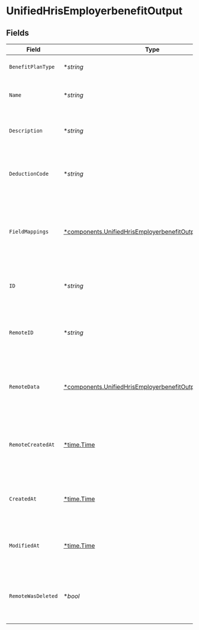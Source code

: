 # UnifiedHrisEmployerbenefitOutput


## Fields

| Field                                                                                                                                 | Type                                                                                                                                  | Required                                                                                                                              | Description                                                                                                                           | Example                                                                                                                               |
| ------------------------------------------------------------------------------------------------------------------------------------- | ------------------------------------------------------------------------------------------------------------------------------------- | ------------------------------------------------------------------------------------------------------------------------------------- | ------------------------------------------------------------------------------------------------------------------------------------- | ------------------------------------------------------------------------------------------------------------------------------------- |
| `BenefitPlanType`                                                                                                                     | **string*                                                                                                                             | :heavy_minus_sign:                                                                                                                    | The type of the benefit plan                                                                                                          | Health Insurance                                                                                                                      |
| `Name`                                                                                                                                | **string*                                                                                                                             | :heavy_minus_sign:                                                                                                                    | The name of the employer benefit                                                                                                      | Company Health Plan                                                                                                                   |
| `Description`                                                                                                                         | **string*                                                                                                                             | :heavy_minus_sign:                                                                                                                    | The description of the employer benefit                                                                                               | Comprehensive health insurance coverage for employees                                                                                 |
| `DeductionCode`                                                                                                                       | **string*                                                                                                                             | :heavy_minus_sign:                                                                                                                    | The deduction code for the employer benefit                                                                                           | HEALTH-001                                                                                                                            |
| `FieldMappings`                                                                                                                       | [*components.UnifiedHrisEmployerbenefitOutputFieldMappings](../../models/components/unifiedhrisemployerbenefitoutputfieldmappings.md) | :heavy_minus_sign:                                                                                                                    | The custom field mappings of the object between the remote 3rd party & Panora                                                         | {<br/>"custom_field_1": "value1",<br/>"custom_field_2": "value2"<br/>}                                                                |
| `ID`                                                                                                                                  | **string*                                                                                                                             | :heavy_minus_sign:                                                                                                                    | The UUID of the employer benefit record                                                                                               | 801f9ede-c698-4e66-a7fc-48d19eebaa4f                                                                                                  |
| `RemoteID`                                                                                                                            | **string*                                                                                                                             | :heavy_minus_sign:                                                                                                                    | The remote ID of the employer benefit in the context of the 3rd Party                                                                 | benefit_1234                                                                                                                          |
| `RemoteData`                                                                                                                          | [*components.UnifiedHrisEmployerbenefitOutputRemoteData](../../models/components/unifiedhrisemployerbenefitoutputremotedata.md)       | :heavy_minus_sign:                                                                                                                    | The remote data of the employer benefit in the context of the 3rd Party                                                               | {<br/>"raw_data": {<br/>"additional_field": "some value"<br/>}<br/>}                                                                  |
| `RemoteCreatedAt`                                                                                                                     | [*time.Time](https://pkg.go.dev/time#Time)                                                                                            | :heavy_minus_sign:                                                                                                                    | The date when the employer benefit was created in the 3rd party system                                                                | 2024-10-01T12:00:00Z                                                                                                                  |
| `CreatedAt`                                                                                                                           | [*time.Time](https://pkg.go.dev/time#Time)                                                                                            | :heavy_minus_sign:                                                                                                                    | The created date of the employer benefit record                                                                                       | 2024-10-01T12:00:00Z                                                                                                                  |
| `ModifiedAt`                                                                                                                          | [*time.Time](https://pkg.go.dev/time#Time)                                                                                            | :heavy_minus_sign:                                                                                                                    | The last modified date of the employer benefit record                                                                                 | 2024-10-01T12:00:00Z                                                                                                                  |
| `RemoteWasDeleted`                                                                                                                    | **bool*                                                                                                                               | :heavy_minus_sign:                                                                                                                    | Indicates if the employer benefit was deleted in the remote system                                                                    | false                                                                                                                                 |